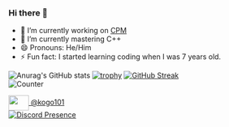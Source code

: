 ### Hi there 👋

- 🔭 I’m currently working on [CPM](https://github.com/vkeshav300/cpm)
- 🌱 I’m currently mastering C++
- 😄 Pronouns: He/Him
- ⚡ Fun fact: I started learning coding when I was 7 years old.

![Anurag's GitHub stats](https://github-readme-stats.vercel.app/api?username=vkeshav300&show_icons=true&theme=radical)
[![trophy](https://github-profile-trophy.vercel.app/?username=vkeshav300&theme=radical)](https://github.com/ryo-ma/github-profile-trophy)
[![GitHub Streak](http://github-readme-streak-stats.herokuapp.com?user=vkeshav300&theme=radical&hide_border=true)](https://git.io/streak-stats)
<br>
![Counter](https://komarev.com/ghpvc/?username=vkeshav300)

<a href="https://discordapp.com/users/704849464204066867" target="blank"><img align="center" src="https://www.svgrepo.com/show/353655/discord-icon.svg" alt="" height="30" width="40" /> @kogo101</a>
<br>
[![Discord Presence](https://lanyard.cnrad.dev/api/870936028108705803)](https://discord.com/users/870936028108705803)
